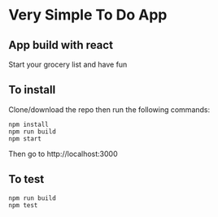 # Very Simple To Do App

## App build with react
Start your grocery list and have fun

## To install
Clone/download the repo then run the following commands:
```
npm install
npm run build
npm start
```
Then go to http://localhost:3000

## To test
```
npm run build
npm test
```